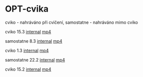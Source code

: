 # OPT-cvika
cviko - nahráváno při cvičení, samostatne - nahráváno mimo cviko

cviko 15.3 [internal](https://bbb04.felk.cvut.cz//playback/presentation/2.0/playback.html?meetingId=c3a6476b35a12a4c8cc3ef1afffd5218e744db90-1615795201219)
[mp4](https://bbb04.felk.cvut.cz//presentation/c3a6476b35a12a4c8cc3ef1afffd5218e744db90-1615795201219/c3a6476b35a12a4c8cc3ef1afffd5218e744db90-1615795201219.mp4)

samostatne 8.3 [internal](https://bbb04.felk.cvut.cz//playback/presentation/2.0/playback.html?meetingId=b4d6b872853ce3869177366b89c9aff4c8cd4fd9-1615398473184)
[mp4](https://bbb04.felk.cvut.cz//presentation/b4d6b872853ce3869177366b89c9aff4c8cd4fd9-1615398473184/b4d6b872853ce3869177366b89c9aff4c8cd4fd9-1615398473184.mp4)

cviko 1.3 [internal](https://bbb04.felk.cvut.cz//playback/presentation/2.0/playback.html?meetingId=7f593097ae1d191df503582ecf9f6b472f4d3e12-1614585601858)
[mp4](https://bbb04.felk.cvut.cz//presentation/7f593097ae1d191df503582ecf9f6b472f4d3e12-1614585601858/7f593097ae1d191df503582ecf9f6b472f4d3e12-1614585601858.mp4)

samostatne 22.2 [internal](https://bbb04.felk.cvut.cz//playback/presentation/2.0/playback.html?meetingId=f8d65fcd462533f02a29ad58285242b199801cc8-1615051186070)
[mp4](https://bbb04.felk.cvut.cz//presentation/f8d65fcd462533f02a29ad58285242b199801cc8-1615051186070/f8d65fcd462533f02a29ad58285242b199801cc8-1615051186070.mp4)

cviko 15.2 [internal](https://bbb04.felk.cvut.cz//playback/presentation/2.0/playback.html?meetingId=c9c3da8a63fbd762f6cf381f78df4eb375595f75-1613376001090)
[mp4](https://bbb04.felk.cvut.cz//presentation/c9c3da8a63fbd762f6cf381f78df4eb375595f75-1613376001090/c9c3da8a63fbd762f6cf381f78df4eb375595f75-1613376001090.mp4)
